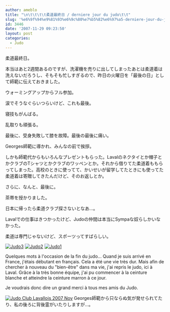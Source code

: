 ```yaml
---
author: ameblo
title: "\n\t\t\t\t柔道最終日 / derniere jour du judo\t\t"
slug: '%e6%9f%94%e9%81%93%e6%9c%80%e7%b5%82%e6%97%a5-derniere-jour-du-judo'
id: 3446
date: '2007-11-29 09:23:50'
layout: post
categories:
  - Judo
---
```


柔道最終日。

本当はあと2週間あるのですが、洗濯機を売りに出してしまったあとは柔道着は洗えないだろうし、そもそも忙しすぎるので、昨日の火曜日を「最後の日」として師範に伝えておきました。

ウォーミングアップからフル参加。

涙でそうなぐらいつらいけど、これも最後。

寝技もがんばる。

乱取りも頑張る。

最後に、受身失敗して膝を故障。最後の最後に痛い。

Georges師範に導かれ、みんなの前で挨拶。

しかも師範代からもいろんなプレゼントもらった。Lavalのネクタイとか帽子とかクラブのTシャツとかクラブのワッペンとか。それから借りてた柔道着ももらってしまった。高校のときに使ってて、かいせいが留学してたときにも使ってた柔道着は寄贈してきたんだけど、そのお返しとか。

さらに、なんと、最後に。

茶帯を授かりました。

日本に帰ったら柔道クラブ探さないとなあ…。

Lavalでの仕事はきつかったけど、Judoの仲間は本当にSympaな奴らしかいなかった。

柔道は専門じゃないけど、スポーツってすばらしい。

[![Judo3](http://blog-imgs-42.fc2.com/a/k/i/akihikofr/blog_import_4f564b89b03f4.jpg)](http://blog-imgs-42.fc2.com/a/k/i/akihikofr/blog_import_4f564b89cb164.jpg) [![Judo2](http://blog-imgs-42.fc2.com/a/k/i/akihikofr/blog_import_4f564b8a0d525.jpg)](http://blog-imgs-42.fc2.com/a/k/i/akihikofr/blog_import_4f564b8a4b688.jpg) [![Judo1](http://blog-imgs-42.fc2.com/a/k/i/akihikofr/blog_import_4f564b8a86d8b.jpg)](http://blog-imgs-42.fc2.com/a/k/i/akihikofr/blog_import_4f564b8ac8143.jpg)

Quelques mots à l'occasion de la fin du judo... Quand je suis arrivé en France, j'étais débutant en français. Cela a été une vie très dur. Mais afin de chercher à nouveau du "bien-être" dans ma vie, j'ai repris le judo, ici à Laval. Grâce à la très bonne équipe, j'ai pu commencer à la ceinture blanche et atteindre la ceinture marron à ce jour.

Je voudrais donc dire un grand merci à tous mes amis du Judo.

[![Judo Club Lavallois 2007 Nov](http://blog-imgs-42.fc2.com/a/k/i/akihikofr/blog_import_4f564b8b0f5c4.jpg)](http://blog-imgs-42.fc2.com/a/k/i/akihikofr/blog_import_4f564b8b44650.jpg) Georges師範から只ならぬ気が発せられてたり、私の後ろに背後霊がいたりしますが…。
